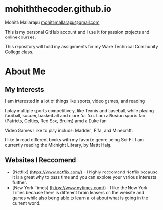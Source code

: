 # mohiththecoder.github.io
Mohith Mallarapu
mohithmallarapu@gmail.com

This is my personal GitHub account and I use it for passion projects and online courses.

This repository will hold my assignments for my Wake Technical Community College class.

# About Me
## My Interests
I am interested in a lot of things like sports, video games, and reading.

I play multiple sports competitively, like Tennis and baseball, while playing football, soccer, basketball and more for fun. I am a Boston sports fan (Patriots, Celtics, Red Sox, Bruins) amd a Duke fan

Video Games I like to play include: Madden, Fifa, and Minecraft.

I like to read different books with my favorite genre being Sci-Fi. I am currently reading the Midnight Library, by Mattt Haig.

## Websites I Reccomend
- [Netflix] (https://www.netflix.com/) - I highly reccomend Netflix because it is a great why to pass time and you can explore your various interests further.
- [New York Times] (https://www.nytimes.com/) - I like the New York Times because there is different brain teasers on the website and games while also being able to learn a lot about what is going in the current world.
